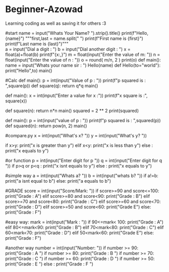 # Beginner-Azowad
Learning coding as well as saving it for others :3


#start
name = input("Whats Your Name? ").strip().title()
print(f"Hello, {name}")
"""first,last = name.split(" ")
print(f"First name is {first}")
print(f"Last name is {last}")"""   
a = input("Dial a digit : ")
b = input("Dial another digit : ")
x = float(a)+float(b)
print(f"{x:,}")
m = float(input("Enter the value of m: "))
n = float(input("Enter the value of n : "))
o = round( m/n, 2 )
print(o)
def main():
    name = input("Whats your name sir : ")
    Hello(name)
def Hello(to="world"):
    print("Hello",to)
main()

#Calc
def main():
    p = int(input("Value of p : "))
    print(f"p squared is : ",square(p))
def square(q):
    return q*q
main()

def main():
    x = int(input("Enter a value for x :"))
    print(f"x square is :", square(x))

def square(n):
    return n*n
main()
squared = 2 ** 2
print(squared)

def main():
    p = int(input("value of p : "))
    print(f"p squared is : ",squared(p))
def squared(n):
    return pow(n, 2)
main()


#compare.py
x = int(input("What's x? "))
y = int(input("What's y? "))

if x>y:
    print("x is greater than y")
elif x<y:
    print("x is less than y")
else :
    print("x equals to y")
    
#or function
p = int(input("Enter digit for p "))
q = int(input("Enter digit for q "))
if p>q or p<q :
    print("x isnt equals to y")
else :
    print("x equals to y")
    
#simple way
a = int(input("Whats a? "))
b = int(input("whats b? "))
if a!=b:
    print("a isnt equal to b")
else: 
    print("a equals to b")

#GRADE
score = int(input("Score/Mark: "))
if score>=90 and score<=100:
    print("Grade : A")
elif score>=80 and score<90:
    print("Grade : B")
elif score>=70 and score<80:
    print("Grade : C")
elif score>=60 and score<70:
    print("Grade : D")
elif score>=50 and score<60:
    print("Grade E")
else:
    print("Grade : F")

#easy way: 
mark = int(input("Mark : "))
if 90<=mark< 100:
    print("Grade : A")
elif 80<=mark<90:
    print("Grade : B")
elif 70<mark<80:
    print("Grade : C")
elif 60<mark<70:
    print("Grade : D")
elif 50<mark<60:
    print("Grade E")
else:
    print("Grade : F")
    
#another way
number = int(input("Number: "))
if number >= 90:
    print("Grade : A ")
if number >= 80:
    print("Grade : B ")
if number >= 70:
    print("Grade : C ")
if number >= 60:
    print("Grade : D ")
if number >= 50:
    print("Grade : E ")
else :
    print("Grade : F ")

